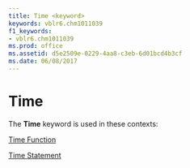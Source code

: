 ```yaml
---
title: Time <keyword>
keywords: vblr6.chm1011039
f1_keywords:
- vblr6.chm1011039
ms.prod: office
ms.assetid: d5e2509e-0229-4aa8-c3eb-6d01bcd4b3cf
ms.date: 06/08/2017
---
```



# Time <keyword>

The **Time** keyword is used in these contexts:

[Time Function](time-function.md)

[Time Statement](time-statement.md)


